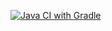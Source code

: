 [![Java CI with Gradle](https://github.com/mrmik78/CashBackHacker/actions/workflows/gradle.yml/badge.svg)](https://github.com/mrmik78/CashBackHacker/actions/workflows/gradle.yml)
